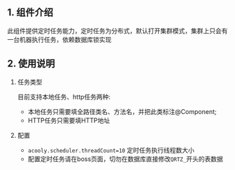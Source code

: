## 1. 组件介绍

此组件提供定时任务能力，定时任务为分布式，默认打开集群模式，集群上只会有一台机器执行任务，依赖数据库锁实现

## 2. 使用说明

1. 任务类型

	目前支持本地任务、http任务两种:

    * 本地任务只需要填全路径类名、方法名，并把此类标注@Component;
    * HTTP任务只需要填HTTP地址

2. 配置

    * `acooly.scheduler.threadCount=10` 定时任务执行线程数大小
    * 配置定时任务请在boss页面，切勿在数据库直接修改`QRTZ_`开头的表数据